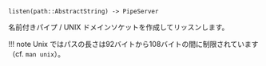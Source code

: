 ```
listen(path::AbstractString) -> PipeServer
```

名前付きパイプ / UNIX ドメインソケットを作成してリッスンします。

!!! note
    Unix ではパスの長さは92バイトから108バイトの間に制限されています（cf. `man unix`）。


